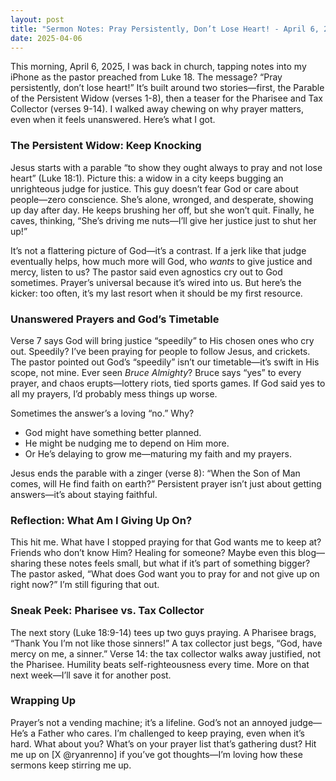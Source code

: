 ```yaml
---
layout: post
title: "Sermon Notes: Pray Persistently, Don’t Lose Heart! - April 6, 2025"
date: 2025-04-06
---
```


This morning, April 6, 2025, I was back in church, tapping notes into my iPhone as the pastor preached from Luke 18. The message? “Pray persistently, don’t lose heart!” It’s built around two stories—first, the Parable of the Persistent Widow (verses 1-8), then a teaser for the Pharisee and Tax Collector (verses 9-14). I walked away chewing on why prayer matters, even when it feels unanswered. Here’s what I got.

### The Persistent Widow: Keep Knocking

Jesus starts with a parable “to show they ought always to pray and not lose heart” (Luke 18:1). Picture this: a widow in a city keeps bugging an unrighteous judge for justice. This guy doesn’t fear God or care about people—zero conscience. She’s alone, wronged, and desperate, showing up day after day. He keeps brushing her off, but she won’t quit. Finally, he caves, thinking, “She’s driving me nuts—I’ll give her justice just to shut her up!”

It’s not a flattering picture of God—it’s a contrast. If a jerk like that judge eventually helps, how much more will God, who *wants* to give justice and mercy, listen to us? The pastor said even agnostics cry out to God sometimes. Prayer’s universal because it’s wired into us. But here’s the kicker: too often, it’s my last resort when it should be my first resource.

### Unanswered Prayers and God’s Timetable

Verse 7 says God will bring justice “speedily” to His chosen ones who cry out. Speedily? I’ve been praying for people to follow Jesus, and crickets. The pastor pointed out God’s “speedily” isn’t our timetable—it’s swift in His scope, not mine. Ever seen *Bruce Almighty*? Bruce says “yes” to every prayer, and chaos erupts—lottery riots, tied sports games. If God said yes to all my prayers, I’d probably mess things up worse.

Sometimes the answer’s a loving “no.” Why? 
- God might have something better planned.
- He might be nudging me to depend on Him more.
- Or He’s delaying to grow me—maturing my faith and my prayers.

Jesus ends the parable with a zinger (verse 8): “When the Son of Man comes, will He find faith on earth?” Persistent prayer isn’t just about getting answers—it’s about staying faithful.

### Reflection: What Am I Giving Up On?

This hit me. What have I stopped praying for that God wants me to keep at? Friends who don’t know Him? Healing for someone? Maybe even this blog—sharing these notes feels small, but what if it’s part of something bigger? The pastor asked, “What does God want you to pray for and not give up on right now?” I’m still figuring that out.

### Sneak Peek: Pharisee vs. Tax Collector

The next story (Luke 18:9-14) tees up two guys praying. A Pharisee brags, “Thank You I’m not like those sinners!” A tax collector just begs, “God, have mercy on me, a sinner.” Verse 14: the tax collector walks away justified, not the Pharisee. Humility beats self-righteousness every time. More on that next week—I’ll save it for another post.

### Wrapping Up

Prayer’s not a vending machine; it’s a lifeline. God’s not an annoyed judge—He’s a Father who cares. I’m challenged to keep praying, even when it’s hard. What about you? What’s on your prayer list that’s gathering dust? Hit me up on [X @ryanrenno] if you’ve got thoughts—I’m loving how these sermons keep stirring me up.